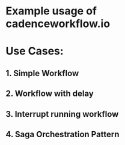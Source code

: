 # Example usage of cadenceworkflow.io

# Use Cases:
## 1. Simple Workflow
## 2. Workflow with delay
## 3. Interrupt running workflow
## 4. Saga Orchestration Pattern
